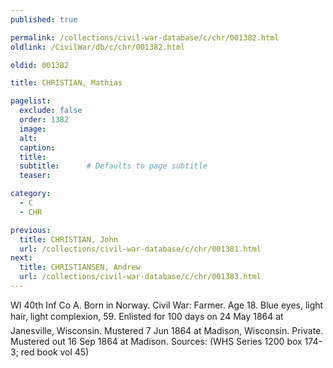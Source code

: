 ```yaml
---
published: true

permalink: /collections/civil-war-database/c/chr/001382.html
oldlink: /CivilWar/db/c/chr/001382.html

oldid: 001382

title: CHRISTIAN, Mathias

pagelist:
  exclude: false
  order: 1382
  image: 
  alt:
  caption:
  title:
  subtitle:      # Defaults to page subtitle
  teaser:

category: 
  - C 
  - CHR

previous:
  title: CHRISTIAN, John
  url: /collections/civil-war-database/c/chr/001381.html  
next:
  title: CHRISTIANSEN, Andrew
  url: /collections/civil-war-database/c/chr/001383.html   
---
```

WI 40th Inf Co A. Born in Norway. Civil War: Farmer. Age 18. Blue eyes, light hair, light complexion, 5&#146;9&#148;. Enlisted for 100 days on 24 May 1864 at Janesville, Wisconsin. Mustered 7 Jun 1864 at Madison, Wisconsin. Private. Mustered out 16 Sep 1864 at Madison. Sources: (WHS Series 1200 box 174-3; red book vol 45)